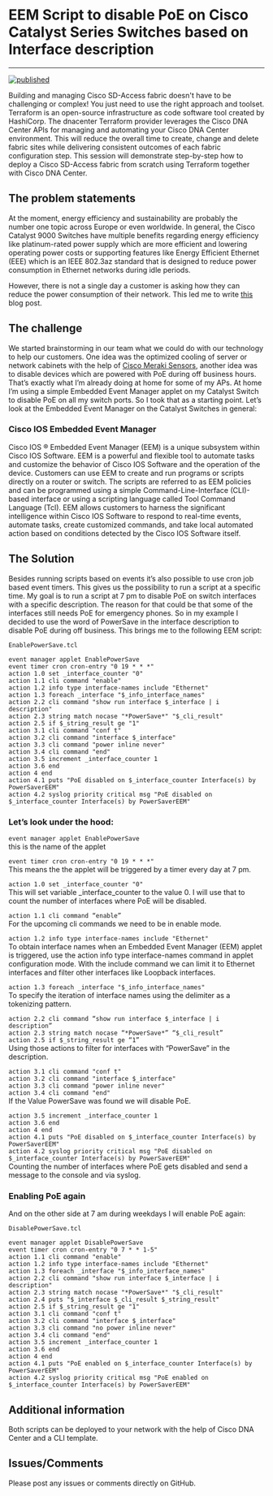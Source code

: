 # EEM Script to disable PoE on Cisco Catalyst Series Switches based on Interface description
---

[![published](https://static.production.devnetcloud.com/codeexchange/assets/images/devnet-published.svg)](https://developer.cisco.com/codeexchange/github/repo/pamosima/powersave)

Building and managing Cisco SD-Access fabric doesn't have to be challenging or complex! You just need to use the right approach and toolset. Terraform is an open-source infrastructure as code software tool created by HashiCorp. The dnacenter Terraform provider leverages the Cisco DNA Center APIs for managing and automating your Cisco DNA Center environment. This will reduce the overall time to create, change and delete fabric sites while delivering consistent outcomes of each fabric configuration step. This session will demonstrate step-by-step how to deploy a Cisco SD-Access fabric from scratch using Terraform together with Cisco DNA Center.

## The problem statements
At the moment, energy efficiency and sustainability are probably the number one topic across Europe or even worldwide. In general, the Cisco Catalyst 9000 Switches have multiple benefits regarding energy efficiency like platinum-rated power supply which are more efficient and lowering operating power costs or supporting features like Energy Efficient Ethernet (EEE) which is an IEEE 802.3az standard that is designed to reduce power consumption in Ethernet networks during idle periods.

However, there is not a single day a customer is asking how they can reduce the power consumption of their network. This led me to write [this](https://gblogs.cisco.com/ch-tech/energy-reduction-on-cisco-catalyst-series-switches/) blog post.

## The challenge
We started brainstorming in our team what we could do with our technology to help our customers. One idea was the optimized cooling of server or network cabinets with the help of [Cisco Meraki Sensors](https://meraki.cisco.com/sensors), another idea was to disable devices which are powered with PoE during off business hours. That’s exactly what I’m already doing at home for some of my APs. At home I’m using a simple Embedded Event Manager applet on my Catalyst Switch to disable PoE on all my switch ports. So I took that as a starting point. Let’s look at the Embedded Event Manager on the Catalyst Switches in general:

### Cisco IOS Embedded Event Manager
Cisco IOS ® Embedded Event Manager (EEM) is a unique subsystem within Cisco IOS Software. EEM is a powerful and flexible tool to automate tasks and customize the behavior of Cisco IOS Software and the operation of the device. Customers can use EEM to create and run programs or scripts directly on a router or switch. The scripts are referred to as EEM policies and can be programmed using a simple Command-Line-Interface (CLI)-based interface or using a scripting language called Tool Command Language (Tcl). EEM allows customers to harness the significant intelligence within Cisco IOS Software to respond to real-time events, automate tasks, create customized commands, and take local automated action based on conditions detected by the Cisco IOS Software itself.

## The Solution
Besides running scripts based on events it’s also possible to use cron job based event timers. This gives us the possibility to run a script at a specific time. My goal is to run a script at 7 pm to disable PoE on switch interfaces with a specific description. The reason for that could be that some of the interfaces still needs PoE for emergency phones. So in my example I decided to use the word of PowerSave in the interface description to disable PoE during off business. This brings me to the following EEM script:

`EnablePowerSave.tcl`
```
event manager applet EnablePowerSave
event timer cron cron-entry "0 19 * * *"
action 1.0 set _interface_counter "0"
action 1.1 cli command "enable"
action 1.2 info type interface-names include "Ethernet"
action 1.3 foreach _interface "$_info_interface_names"
action 2.2 cli command "show run interface $_interface | i description"
action 2.3 string match nocase "*PowerSave*" "$_cli_result"
action 2.5 if $_string_result ge "1"
action 3.1 cli command "conf t"
action 3.2 cli command "interface $_interface"
action 3.3 cli command "power inline never"
action 3.4 cli command "end"
action 3.5 increment _interface_counter 1
action 3.6 end
action 4 end
action 4.1 puts "PoE disabled on $_interface_counter Interface(s) by PowerSaverEEM"
action 4.2 syslog priority critical msg "PoE disabled on $_interface_counter Interface(s) by PowerSaverEEM"
```

### Let’s look under the hood:

`event manager applet EnablePowerSave`  
this is the name of the applet

`event timer cron cron-entry "0 19 * * *"`  
This means the the applet will be triggered by a timer every day at 7 pm.

`action 1.0 set _interface_counter "0"`  
This will set variable _interface_counter to the value 0. I will use that to count the number of interfaces where PoE will be disabled.

`action 1.1 cli command “enable”`  
For the upcoming cli commands we need to be in enable mode.

`action 1.2 info type interface-names include "Ethernet"`  
To obtain interface names when an Embedded Event Manager (EEM) applet is triggered, use the action info type interface-names command in applet configuration mode. With the include command we can limit it to Ethernet interfaces and filter other interfaces like Loopback interfaces.

`action 1.3 foreach _interface "$_info_interface_names"`  
To specify the iteration of interface names using the delimiter as a tokenizing pattern.

`action 2.2 cli command “show run interface $_interface | i description”`  
`action 2.3 string match nocase “*PowerSave*” “$_cli_result”`  
`action 2.5 if $_string_result ge “1”`  
Using those actions to filter for interfaces with “PowerSave” in the description.

`action 3.1 cli command "conf t"`  
`action 3.2 cli command "interface $_interface"`  
`action 3.3 cli command "power inline never"`  
`action 3.4 cli command "end"`  
If the Value PowerSave was found we will disable PoE.

`action 3.5 increment _interface_counter 1`  
`action 3.6 end`  
`action 4 end`  
`action 4.1 puts "PoE disabled on $_interface_counter Interface(s) by PowerSaverEEM"`  
`action 4.2 syslog priority critical msg "PoE disabled on $_interface_counter Interface(s) by PowerSaverEEM"`  
Counting the number of interfaces where PoE gets disabled and send a message to the console and via syslog.

### Enabling PoE again
And on the other side at 7 am during weekdays I will enable PoE again:

`DisablePowerSave.tcl`
```
event manager applet DisablePowerSave
event timer cron cron-entry "0 7 * * 1-5"
action 1.1 cli command "enable"
action 1.2 info type interface-names include "Ethernet"
action 1.3 foreach _interface "$_info_interface_names"
action 2.2 cli command "show run interface $_interface | i description"
action 2.3 string match nocase "*PowerSave*" "$_cli_result"
action 2.4 puts "$_interface $_cli_result $_string_result"
action 2.5 if $_string_result ge "1"
action 3.1 cli command "conf t"
action 3.2 cli command "interface $_interface"
action 3.3 cli command "no power inline never"
action 3.4 cli command "end"
action 3.5 increment _interface_counter 1
action 3.6 end
action 4 end
action 4.1 puts "PoE enabled on $_interface_counter Interface(s) by PowerSaverEEM"
action 4.2 syslog priority critical msg "PoE enabled on $_interface_counter Interface(s) by PowerSaverEEM"
```

## Additional information
Both scripts can be deployed to your network with the help of Cisco DNA Center and a CLI template.


## Issues/Comments
Please post any issues or comments directly on GitHub.
